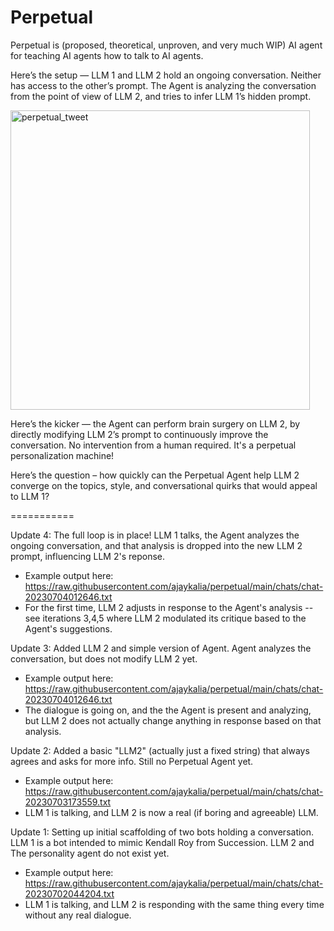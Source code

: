 # Perpetual
Perpetual is (proposed, theoretical, unproven, and very much WIP) AI agent for teaching AI agents how to talk to AI agents.

Here’s the setup — LLM 1 and LLM 2 hold an ongoing conversation. Neither has access to the other’s prompt. The Agent is analyzing the conversation from the point of view of LLM 2, and tries to infer LLM 1’s hidden prompt.

<img width="479" alt="perpetual_tweet" src="https://github.com/ajaykalia/perpetual/assets/614656/efb1a5e3-58b6-4f3f-877c-052c6db2b657">

Here’s the kicker — the Agent can perform brain surgery on LLM 2, by directly modifying LLM 2’s prompt to continuously improve the conversation. No intervention from a human required. It's a perpetual personalization machine!

Here’s the question – how quickly can the Perpetual Agent help LLM 2 converge on the topics, style, and conversational quirks that would appeal to LLM 1?

===========

Update 4: The full loop is in place! LLM 1 talks, the Agent analyzes the ongoing conversation, and that analysis is dropped into the new LLM 2 prompt, influencing LLM 2's reponse.
- Example output here: https://raw.githubusercontent.com/ajaykalia/perpetual/main/chats/chat-20230704012646.txt
- For the first time, LLM 2 adjusts in response to the Agent's analysis -- see iterations 3,4,5 where LLM 2 modulated its critique based to the Agent's suggestions.

Update 3: Added LLM 2 and simple version of Agent. Agent analyzes the conversation, but does not modify LLM 2 yet.
- Example output here: https://raw.githubusercontent.com/ajaykalia/perpetual/main/chats/chat-20230704012646.txt
- The dialogue is going on, and the the Agent is present and analyzing, but LLM 2 does not actually change anything in response based on that analysis.


Update 2: Added a basic "LLM2" (actually just a fixed string) that always agrees and asks for more info. Still no Perpetual Agent yet.
- Example output here: https://raw.githubusercontent.com/ajaykalia/perpetual/main/chats/chat-20230703173559.txt
- LLM 1 is talking, and LLM 2 is now a real (if boring and agreeable) LLM.


Update 1: Setting up initial scaffolding of two bots holding a conversation. LLM 1 is a bot intended to mimic Kendall Roy from Succession. LLM 2 and The personality agent do not exist yet.
- Example output here: https://raw.githubusercontent.com/ajaykalia/perpetual/main/chats/chat-20230702044204.txt
- LLM 1 is talking, and LLM 2 is responding with the same thing every time without any real dialogue.
